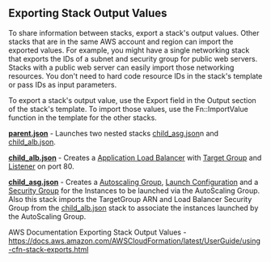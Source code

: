 ## **Exporting Stack Output Values**

To share information between stacks, export a stack's output values. Other stacks that are in the same AWS account and region can import the exported values. For example, you might have a single networking stack that exports the IDs of a subnet and security group for public web servers. Stacks with a public web server can easily import those networking resources. You don't need to hard code resource IDs in the stack's template or pass IDs as input parameters.

To export a stack's output value, use the Export field in the Output section of the stack's template. To import those values, use the Fn::ImportValue function in the template for the other stacks.


**[parent.json](https://github.com/prshntattri1/CloudFormation/blob/master/Nested%20Stacks/using_export_import/parent.json)** - Launches two nested stacks [child_asg.json](https://github.com/prshntattri1/CloudFormation/blob/master/Nested%20Stacks/using_export_import/child_asg.json)n and [child_alb.json](https://github.com/prshntattri1/CloudFormation/blob/master/Nested%20Stacks/using_export_import/child_alb.json).

**[child_alb.json](https://github.com/prshntattri1/CloudFormation/blob/master/Nested%20Stacks/using_export_import/child_alb.json)** - Creates a [Application Load Balancer](https://docs.aws.amazon.com/AWSCloudFormation/latest/UserGuide/aws-resource-elasticloadbalancingv2-loadbalancer.html) with [Target Group](https://docs.aws.amazon.com/AWSCloudFormation/latest/UserGuide/aws-resource-elasticloadbalancingv2-targetgroup.html) and [Listener](https://docs.aws.amazon.com/AWSCloudFormation/latest/UserGuide/aws-resource-elasticloadbalancingv2-listener.html) on port 80.

**[child_asg.json](https://github.com/prshntattri1/CloudFormation/blob/master/Nested%20Stacks/using_export_import/child_asg.json)** - Creates a [Autoscaling Group](https://docs.aws.amazon.com/AWSCloudFormation/latest/UserGuide/aws-properties-as-group.html), [Launch Configuration](https://docs.aws.amazon.com/AWSCloudFormation/latest/UserGuide/aws-properties-as-launchconfig.html) and a [Security Group](https://docs.aws.amazon.com/AWSCloudFormation/latest/UserGuide/aws-properties-ec2-security-group.html) for the Instances to be launched via the AutoScaling Group. Also this stack imports the TargetGroup ARN and Load Balancer Security Group from the [child_alb.json](https://github.com/prshntattri1/CloudFormation/blob/master/Nested%20Stacks/using_export_import/child_alb.json) stack to associate the instances launched by the AutoScaling Group.


AWS Documentation
Exporting Stack Output Values - https://docs.aws.amazon.com/AWSCloudFormation/latest/UserGuide/using-cfn-stack-exports.html
